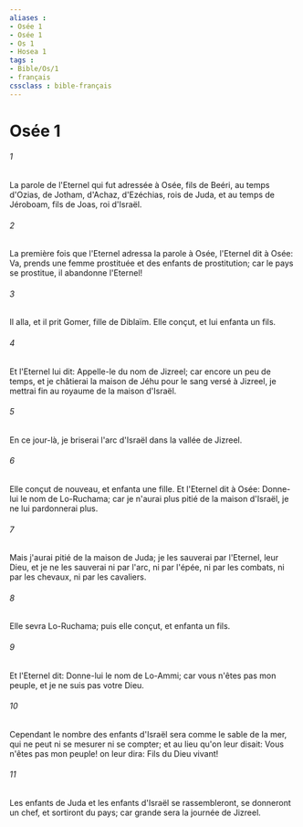 ```yaml
---
aliases : 
- Osée 1
- Osée 1
- Os 1
- Hosea 1
tags : 
- Bible/Os/1
- français
cssclass : bible-français
---
```


# Osée 1

###### 1
La parole de l'Eternel qui fut adressée à Osée, fils de Beéri, au temps d'Ozias, de Jotham, d'Achaz, d'Ezéchias, rois de Juda, et au temps de Jéroboam, fils de Joas, roi d'Israël.
###### 2
La première fois que l'Eternel adressa la parole à Osée, l'Eternel dit à Osée: Va, prends une femme prostituée et des enfants de prostitution; car le pays se prostitue, il abandonne l'Eternel!
###### 3
Il alla, et il prit Gomer, fille de Diblaïm. Elle conçut, et lui enfanta un fils.
###### 4
Et l'Eternel lui dit: Appelle-le du nom de Jizreel; car encore un peu de temps, et je châtierai la maison de Jéhu pour le sang versé à Jizreel, je mettrai fin au royaume de la maison d'Israël.
###### 5
En ce jour-là, je briserai l'arc d'Israël dans la vallée de Jizreel.
###### 6
Elle conçut de nouveau, et enfanta une fille. Et l'Eternel dit à Osée: Donne-lui le nom de Lo-Ruchama; car je n'aurai plus pitié de la maison d'Israël, je ne lui pardonnerai plus.
###### 7
Mais j'aurai pitié de la maison de Juda; je les sauverai par l'Eternel, leur Dieu, et je ne les sauverai ni par l'arc, ni par l'épée, ni par les combats, ni par les chevaux, ni par les cavaliers.
###### 8
Elle sevra Lo-Ruchama; puis elle conçut, et enfanta un fils.
###### 9
Et l'Eternel dit: Donne-lui le nom de Lo-Ammi; car vous n'êtes pas mon peuple, et je ne suis pas votre Dieu.
###### 10
Cependant le nombre des enfants d'Israël sera comme le sable de la mer, qui ne peut ni se mesurer ni se compter; et au lieu qu'on leur disait: Vous n'êtes pas mon peuple! on leur dira: Fils du Dieu vivant!
###### 11
Les enfants de Juda et les enfants d'Israël se rassembleront, se donneront un chef, et sortiront du pays; car grande sera la journée de Jizreel.

